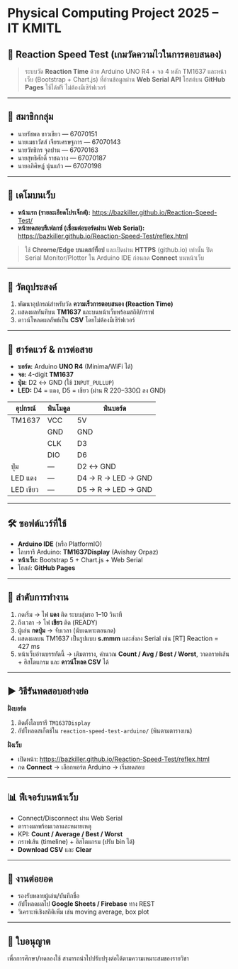# Physical Computing Project 2025 – IT KMITL

## 🚀 Reaction Speed Test (เกมวัดความไวในการตอบสนอง)

> ระบบวัด **Reaction Time** ด้วย Arduino UNO R4 + จอ 4 หลัก TM1637 และหน้าเว็บ (Bootstrap + Chart.js) ที่อ่านข้อมูลผ่าน **Web Serial API**
> โฮสต์บน **GitHub Pages** ใช้ได้ฟรี ไม่ต้องมีเซิร์ฟเวอร์

---

## 👥 สมาชิกกลุ่ม

- นายรัชพล ขาวเขียว — 67070151
- นายเมธาวัสส์ เจียรเศรษฐการ — 67070143
- นายวัทธิกร จุลปาน — 67070163
- นายสุทธิศักดิ์ ราชฉวาง — 67070187
- นายอภิศิษฎ์ นุ่นแก้ว — 67070198

---

## 🔗 เดโมบนเว็บ

- **หน้าแรก (รายละเอียดโปรเจ็กต์):**
  https://bazkiller.github.io/Reaction-Speed-Test/
- **หน้าทดสอบรีเฟลกซ์ (เชื่อมต่อบอร์ดผ่าน Web Serial):**
  https://bazkiller.github.io/Reaction-Speed-Test/reflex.html

> ใช้ **Chrome/Edge บนเดสก์ท็อป** และเปิดผ่าน **HTTPS** (github.io) เท่านั้น
> ปิด Serial Monitor/Plotter ใน Arduino IDE ก่อนกด **Connect** บนหน้าเว็บ

---

## 🎯 วัตถุประสงค์

1. พัฒนาอุปกรณ์สำหรับวัด **ความเร็วการตอบสนอง (Reaction Time)**
2. แสดงผลทันทีบน **TM1637** และบนหน้าเว็บพร้อมสถิติ/กราฟ
3. ดาวน์โหลดผลลัพธ์เป็น **CSV** โดยไม่ต้องมีเซิร์ฟเวอร์

---

## 🧩 ฮาร์ดแวร์ & การต่อสาย

- **บอร์ด:** Arduino **UNO R4** (Minima/WiFi ได้)
- **จอ:** 4-digit **TM1637**
- **ปุ่ม:** D2 ↔ GND (ใช้ `INPUT_PULLUP`)
- **LED:** D4 = แดง, D5 = เขียว (ผ่าน R 220–330Ω ลง GND)

| อุปกรณ์   | พินโมดูล | พินบอร์ด           |
| --------- | -------- | ------------------ |
| TM1637    | VCC      | 5V                 |
|           | GND      | GND                |
|           | CLK      | D3                 |
|           | DIO      | D6                 |
| ปุ่ม      | —        | D2 ↔ GND           |
| LED แดง   | —        | D4 → R → LED → GND |
| LED เขียว | —        | D5 → R → LED → GND |

---

## 🛠️ ซอฟต์แวร์ที่ใช้

- **Arduino IDE** (หรือ PlatformIO)
- ไลบรารี Arduino: **TM1637Display** (Avishay Orpaz)
- **หน้าเว็บ:** Bootstrap 5 + Chart.js + Web Serial
- โฮสต์: **GitHub Pages**

---

## 🔄 ลำดับการทำงาน

1. กดเริ่ม → ไฟ **แดง** ติด ระบบสุ่มรอ 1–10 วินาที
2. ถึงเวลา → ไฟ **เขียว** ติด (READY)
3. ผู้เล่น **กดปุ่ม** → จับเวลา (นับเฉพาะตอนกด)
4. แสดงผลบน TM1637 เป็นรูปแบบ **s.mmm** และส่งลง Serial เช่น [RT] Reaction = 427 ms
5. หน้าเว็บอ่านบรรทัดนี้ → เติมตาราง, คำนวณ **Count / Avg / Best / Worst**, วาดกราฟเส้น + ฮิสโตแกรม และ **ดาวน์โหลด CSV** ได้

---

## ▶️ วิธีรันทดสอบอย่างย่อ

**ฝั่งบอร์ด**

1. ติดตั้งไลบรารี `TM1637Display`
2. อัปโหลดสเก็ตช์ใน `reaction-speed-test-arduino/` (พินตามตารางบน)

**ฝั่งเว็บ**

- เปิดหน้า: https://bazkiller.github.io/Reaction-Speed-Test/reflex.html
- กด **Connect** → เลือกพอร์ต Arduino → เริ่มทดสอบ

---

## 📊 ฟีเจอร์บนหน้าเว็บ

- Connect/Disconnect ผ่าน Web Serial
- ตารางผลพร้อมเวลาและหมายเหตุ
- KPI: **Count / Average / Best / Worst**
- กราฟเส้น (timeline) + ฮิสโตแกรม (ปรับ bin ได้)
- **Download CSV** และ **Clear**

---

## 🧭 งานต่อยอด

- รองรับหลายผู้เล่น/บันทึกชื่อ
- อัปโหลดผลไป **Google Sheets / Firebase** ทาง REST
- วิเคราะห์เชิงสถิติเพิ่ม เช่น moving average, box plot

---

## 📜 ใบอนุญาต

เพื่อการศึกษา/ทดลองใช้ สามารถนำไปปรับปรุงต่อได้ตามความเหมาะสมของรายวิชา
